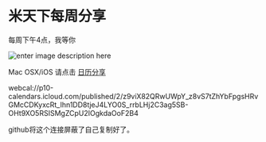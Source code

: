 # 米天下每周分享
每周下午4点，我等你

![enter image description here](http://www.resumetarget.com/blog/wp-content/uploads/2013/06/bad-interview.jpg)

Mac OSX/iOS 请点击 [日历分享](webcal://p10-calendars.icloud.com/published/2/z9viX82QRwUWpY_z8vS7tZhYbFpgsHRvGMcCDKyxcRt_Ihn1DD8tjeJ4LYO0S_rrbLHj2C3ag5SB-OHt9XO5RSISMgZCpU2IOgkdaOoF2B4) 

webcal://p10-calendars.icloud.com/published/2/z9viX82QRwUWpY_z8vS7tZhYbFpgsHRvGMcCDKyxcRt_Ihn1DD8tjeJ4LYO0S_rrbLHj2C3ag5SB-OHt9XO5RSISMgZCpU2IOgkdaOoF2B4 

github将这个连接屏蔽了自己复制好了。

